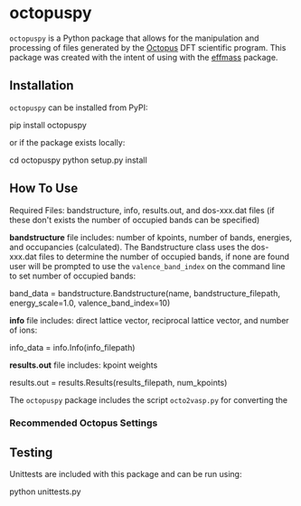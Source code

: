 # octopuspy

`octopuspy` is a Python package that allows for the manipulation and processing of files generated by the [Octopus](https://octopus-code.org/wiki/Main_Page) DFT scientific program. This package was created with the
intent of using with the [effmass](https://github.com/lucydot/effmass) package.

## Installation

`octopuspy` can be installed from PyPI:

  pip install octopuspy

or if the package exists locally:

  cd octopuspy
  python setup.py install

## How To Use

Required Files: bandstructure, info, results.out, and dos-xxx.dat files (if these don't exists the number of occupied bands can be specified)

**bandstructure**
file includes: number of kpoints, number of bands, energies, and occupancies (calculated). The Bandstructure class uses the dos-xxx.dat files to determine the number of occupied bands, if none are found user will be prompted to use the `valence_band_index` on the command line to set number of occupied bands:

  band_data = bandstructure.Bandstructure(name, bandstructure_filepath, energy_scale=1.0, valence_band_index=10)

**info** file includes: direct lattice vector, reciprocal lattice vector, and number of ions:

  info_data = info.Info(info_filepath)

**results.out** file includes: kpoint weights

  results.out = results.Results(results_filepath, num_kpoints)

The `octopuspy` package includes the script `octo2vasp.py` for converting the  

### Recommended Octopus Settings

## Testing

Unittests are included with this package and can be run using:

  python unittests.py
